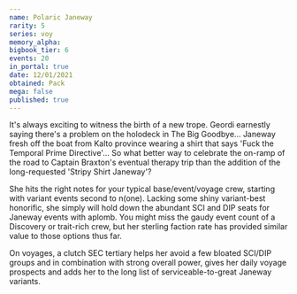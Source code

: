 ```yaml
---
name: Polaric Janeway
rarity: 5
series: voy
memory_alpha:
bigbook_tier: 6
events: 20
in_portal: true
date: 12/01/2021
obtained: Pack
mega: false
published: true
---
```


It's always exciting to witness the birth of a new trope. Geordi earnestly saying there's a problem on the holodeck in The Big Goodbye... Janeway fresh off the boat from Kalto province wearing a shirt that says 'Fuck the Temporal Prime Directive'... So what better way to celebrate the on-ramp of the road to Captain Braxton's eventual therapy trip than the addition of the long-requested 'Stripy Shirt Janeway'?

She hits the right notes for your typical base/event/voyage crew, starting with variant events second to n(one). Lacking some shiny variant-best honorific, she simply will hold down the abundant SCI and DIP seats for Janeway events with aplomb. You might miss the gaudy event count of a Discovery or trait-rich crew, but her sterling faction rate has provided similar value to those options thus far.

On voyages, a clutch SEC tertiary helps her avoid a few bloated SCI/DIP groups and in combination with strong overall power, gives her daily voyage prospects and adds her to the long list of serviceable-to-great Janeway variants.
